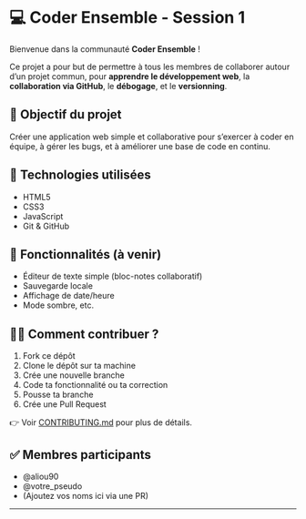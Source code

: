 # 💻 Coder Ensemble - Session 1

Bienvenue dans la communauté **Coder Ensemble** !

Ce projet a pour but de permettre à tous les membres de collaborer autour d’un projet commun, pour **apprendre le développement web**, la **collaboration via GitHub**, le **débogage**, et le **versionning**.

## 🧭 Objectif du projet

Créer une application web simple et collaborative pour s’exercer à coder en équipe, à gérer les bugs, et à améliorer une base de code en continu.

## 🚀 Technologies utilisées

- HTML5
- CSS3
- JavaScript
- Git & GitHub

## 📌 Fonctionnalités (à venir)

- Éditeur de texte simple (bloc-notes collaboratif)
- Sauvegarde locale
- Affichage de date/heure
- Mode sombre, etc.

## 🧑‍💻 Comment contribuer ?

1. Fork ce dépôt
2. Clone le dépôt sur ta machine
3. Crée une nouvelle branche
4. Code ta fonctionnalité ou ta correction
5. Pousse ta branche
6. Crée une Pull Request

👉 Voir [CONTRIBUTING.md](./CONTRIBUTING.md) pour plus de détails.

## ✅ Membres participants

- @aliou90
- @votre_pseudo
- (Ajoutez vos noms ici via une PR)

---
